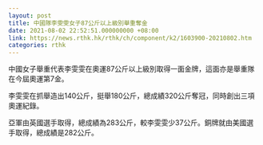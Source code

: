 ```yaml
---
layout: post
title: 中國隊李雯雯女子87公斤以上級別舉重奪金
date: 2021-08-02 22:52:51.000000000 +08:00
link: https://news.rthk.hk/rthk/ch/component/k2/1603900-20210802.htm
categories: rthk
---
```


中國女子舉重代表李雯雯在奧運87公斤以上級別取得一面金牌，這面亦是舉重隊在今屆奧運第7金。

李雯雯在抓舉造出140公斤，挺舉180公斤，總成績320公斤奪冠，同時創出三項奧運紀錄。

亞軍由英國選手取得，總成績為283公斤，較李雯雯少37公斤。銅牌就由美國選手取得，總成績是282公斤。
